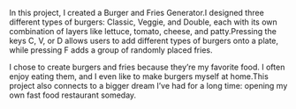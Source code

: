In this project, I created a Burger and Fries Generator.I designed three different types of burgers:
Classic, Veggie, and Double, each with its own combination of layers like lettuce, tomato, 
cheese, and patty.Pressing the keys C, V, or D allows users to add different types of burgers onto
a plate, while pressing F adds a group of randomly placed fries.

I chose to create burgers and fries because they’re my favorite food. I often enjoy eating them, 
 and I even like to make burgers myself at home.This project also connects to a bigger dream 
I’ve had for a long time: opening my own fast food restaurant someday.